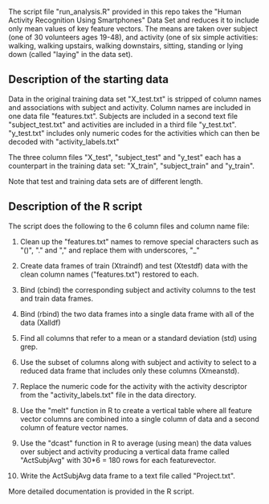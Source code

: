 

The script file "run_analysis.R" provided in this repo takes the "Human Activity Recognition Using Smartphones" Data Set and reduces it to include only mean values of key feature vectors.  The means are taken over subject (one of 30 volunteers ages 19-48), and activity (one of six simple activities: walking, walking upstairs, walking downstairs, sitting, standing or lying down (called "laying" in the data set).

## Description of the starting data

Data in the original training data set "X_test.txt" is stripped of column names and associations with subject and activity.  Column names are included in one data file "features.txt".  Subjects are included in a second text file "subject_test.txt" and activities are included in a third file "y_test.txt". "y_test.txt" includes only numeric codes for the activities which can then be decoded with "activity_labels.txt" 

The three column files "X_test", "subject_test" and "y_test" each has a counterpart in the training data set: "X_train", "subject_train" and "y_train".

Note that test and training data sets are of different length.

## Description of the R script

The script does the following to the 6 column files and column name file:

1. Clean up the "features.txt" names to remove special characters such as "()", "." and "," and replace them with underscores, "_"

2. Create data frames of train (Xtraindf) and test (Xtestdf) data with the clean column names ("features.txt") restored to each.

3. Bind (cbind) the corresponding subject and activity columns to the test and train data frames.

4. Bind (rbind) the two data frames into a single data frame with all of the data (Xalldf)

5. Find all columns that refer to a mean or a standard deviation (std) using grep.

6. Use the subset of columns along with subject and activity to select to a reduced data frame that includes only these columns (Xmeanstd).

7. Replace the numeric code for the activity with the activity descriptor from the "activity_labels.txt" file in the data directory.

8. Use the "melt" function in R to create a vertical table where all feature vector columns are combined into a single column of data and a second column of feature vector names.

9. Use the "dcast" function in R to average (using mean) the data values over subject and activity producing a vertical data frame called "ActSubjAvg" with 30*6 = 180 rows for each featurevector.

10. Write the ActSubjAvg data frame to a text file called "Project.txt".

More detailed documentation is provided in the R script.